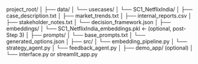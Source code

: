 project_root/
│
├── data/
│   └── usecases/
│       └── SC1_NetflixIndia/
│           ├── case_description.txt
│           ├── market_trends.txt
│           ├── internal_reports.csv
│           ├── stakeholder_notes.txt
│           └── decision_framework.json
│
├── embeddings/
│   └── SC1_NetflixIndia_embeddings.pkl  ← (optional, post-Step 3)
│
├── prompts/
│   └── base_prompts.txt
│   └── generated_options.json
│
├── src/
│   └── embedding_pipeline.py
│   └── strategy_agent.py
│   └── feedback_agent.py
│
├── demo_app/ (optional)
│   └── interface.py or streamlit_app.py
